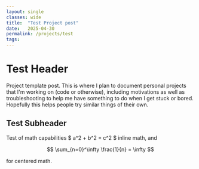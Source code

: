 ```yaml
---
layout: single
classes: wide
title:  "Test Project post"
date:   2025-04-30 
permalink: /projects/test
tags: 
---
```

<script src="https://cdn.mathjax.org/mathjax/latest/MathJax.js?config=TeX-AMS-MML_HTMLorMML" type="text/javascript"></script>


# Test Header
Project template post. This is where I plan to document personal projects that I'm working on (code or otherwise), including motivations as well as troubleshooting to help me have something to do when I get stuck or bored. Hopefully this helps people try similar things of their own. 

## Test Subheader
Test of math capabilities $ a^2 + b^2 = c^2 $ inline math, and

$$ \sum_{n=0}^\infty \frac{1}{n} = \infty $$

for centered math.